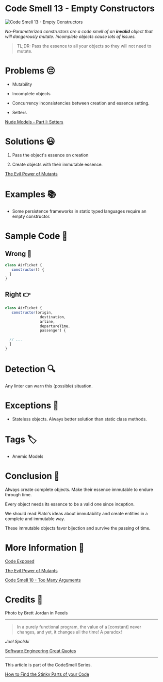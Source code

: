# Code Smell 13 - Empty Constructors

![Code Smell 13 - Empty Constructors](Code%20Smell%2013%20-%20Empty%20Constructors.jpg)

*No-Parameterized constructors are a code smell of an **invalid** object that will dangerously mutate. Incomplete objects cause lots of issues.*

> TL;DR: Pass the essence to all your objects so they will not need to mutate.

# Problems 😔 

- Mutability

- Incomplete objects

- Concurrency inconsistencies between creation and essence setting.

- Setters

[Nude Models - Part I: Setters](https://github.com/mcsee/Software-Design-Articles/tree/main/Articles/Theory/Nude%20Models - Part%20I Setters/readme.md)

# Solutions 😃

1. Pass the object's essence on creation

2. Create objects with their immutable essence.

[The Evil Power of Mutants](https://github.com/mcsee/Software-Design-Articles/tree/main/Articles/Theory/The%20Evil%20Power%20of%20Mutants/readme.md)

# Examples 📚

- Some persistence frameworks in static typed languages require an empty constructor.

# Sample Code 📖

## Wrong 🚫

<!-- [Gist Url](https://gist.github.com/mcsee/d9d34fad693fd4f6309d68636a5010e5) -->

```javascript
class AirTicket {
   constructor() {     
  }
}
```

## Right 👉

<!-- [Gist Url](https://gist.github.com/mcsee/2e8f884045798f699399bf1ba9c26ab2) -->

```javascript
class AirTicket {
   constructor(origin,
                destination, 
                arline,
                departureTime,
                passenger) {     
     
  // ...
  }
}
```

# Detection 🔍

Any linter can warn this (possible) situation.

# Exceptions 🛑

- Stateless objects. Always better solution than static class methods.

# Tags 🏷️

- Anemic Models

# Conclusion 🏁

Always create complete objects. Make their essence immutable to endure through time.

Every object needs its essence to be a valid one since inception.

We should read Plato's ideas about immutability and create entities in a complete and immutable way.

These immutable objects favor bijection and survive the passing of time.

# More Information 📕

[Code Exposed](https://codexposed.hashnode.dev/constructors-demystified)

[The Evil Power of Mutants](https://github.com/mcsee/Software-Design-Articles/tree/main/Articles/Theory/The%20Evil%20Power%20of%20Mutants/readme.md)

[Code Smell 10 - Too Many Arguments](https://github.com/mcsee/Software-Design-Articles/tree/main/Articles/Code%20Smells/Code%20Smell%2010%20-%20Too%20Many%20Arguments/readme.md)

# Credits 🙏

Photo by Brett Jordan in Pexels

* * *

> In a purely functional program, the value of a [constant] never changes, and yet, it changes all the time! A paradox!

_Joel Spolski_

[Software Engineering Great Quotes](https://github.com/mcsee/Software-Design-Articles/tree/main/Articles/Quotes/Software%20Engineering%20Great%20Quotes/readme.md)

* * * 

This article is part of the CodeSmell Series.

[How to Find the Stinky Parts of your Code](https://github.com/mcsee/Software-Design-Articles/tree/main/Articles/Code%20Smells/How%20to%20Find%20the%20Stinky%20parts%20of%20your%20Code/readme.md)